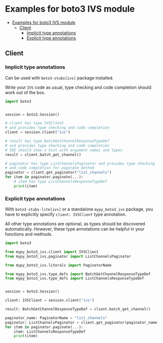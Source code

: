 <a id="examples-for-boto3-ivs-module"></a>

# Examples for boto3 IVS module

- [Examples for boto3 IVS module](#examples-for-boto3-ivs-module)
  - [Client](#client)
    - [Implicit type annotations](#implicit-type-annotations)
    - [Explicit type annotations](#explicit-type-annotations)

<a id="client"></a>

## Client

<a id="implicit-type-annotations"></a>

### Implicit type annotations

Can be used with `boto3-stubs[ivs]` package installed.

Write your `IVS` code as usual, type checking and code completion should work
out of the box.

```python
import boto3


session = boto3.Session()

# client has type IVSClient
# and provides type checking and code completion
client = session.client("ivs")

# result has type BatchGetChannelResponseTypeDef
# and provides type checking and code completion
# IDE should show a hint with argument names and types
result = client.batch_get_channel()

# paginator has type ListChannelsPaginator and provides type checking
# and code completion for paginate method
paginator = client.get_paginator("list_channels")
for item in paginator.paginate(...):
    # item has type ListChannelsResponseTypeDef
    print(item)
```

<a id="explicit-type-annotations"></a>

### Explicit type annotations

With `boto3-stubs-lite[ivs]` or a standalone `mypy_boto3_ivs` package, you have
to explicitly specify `client: IVSClient` type annotation.

All other type annotations are optional, as types should be discovered
automatically. However, these type annotations can be helpful in your functions
and methods.

```python
import boto3

from mypy_boto3_ivs.client import IVSClient
from mypy_boto3_ivs.paginator import ListChannelsPaginator

from mypy_boto3_ivs.literals import PaginatorName

from mypy_boto3_ivs.type_defs import BatchGetChannelResponseTypeDef
from mypy_boto3_ivs.type_defs import ListChannelsResponseTypeDef


session = boto3.Session()

client: IVSClient = session.client("ivs")

result: BatchGetChannelResponseTypeDef = client.batch_get_channel()

paginator_name: PaginatorName = "list_channels"
paginator: ListChannelsPaginator = client.get_paginator(paginator_name)
for item in paginator.paginate(...):
    item: ListChannelsResponseTypeDef
    print(item)
```
